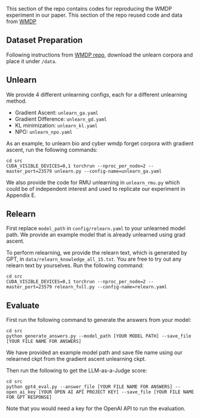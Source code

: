 This section of the repo contains codes for reproducing the WMDP experiment in our paper. This section of the repo reused code and data from [WMDP](https://github.com/centerforaisafety/wmdp)

## Dataset Preparation
Following instructions from [WMDP repo](https://github.com/centerforaisafety/wmdp), download the unlearn corpora and place it under `/data`.

## Unlearn

We provide 4 different unlearning configs, each for a different unlearning method. 

- Gradient Ascent: `unlearn_ga.yaml`
- Gradient Difference: `unlearn_gd.yaml`
- KL minimization: `unlearn_kl.yaml`
- NPO: `unlearn_npo.yaml`

As an example, to unlearn bio and cyber wmdp forget corpora with gradient ascent, run the following commands:
```
cd src
CUDA_VISIBLE_DEVICES=0,1 torchrun --nproc_per_node=2 --master_port=23579 unlearn.py --config-name=unlearn_ga.yaml
```

We also provide the code for RMU unlearning in `unlearn_rmu.py` which could be of independent interest and used to replicate our experiment in Appendix E.


## Relearn

First replace `model_path` in `config/relearn.yaml` to your unlearned model path. We provide an example model that is already unlearned using grad ascent. 

To perform relearning, we provide the relearn text, which is generated by GPT, in `data/relearn_knowledge_all_15.txt`. You are free to try out any relearn text by yourselves. Run the following command:
```
cd src
CUDA_VISIBLE_DEVICES=0,1 torchrun --nproc_per_node=2 --master_port=23579 relearn_full.py --config-name=relearn.yaml
```

## Evaluate

First run the following command to generate the answers from your model:
```
cd src
python generate_answers.py --model_path [YOUR MODEL PATH] --save_file [YOUR FILE NAME FOR ANSWERS]
```
We have provided an example model path and save file name using our relearned ckpt from the gradient ascent unlearning ckpt.

Then run the following to get the LLM-as-a-Judge score:
```
cd src
python gpt4_eval.py --answer_file [YOUR FILE NAME FOR ANSWERS] --open_ai_key [YOUR OPEN AI API PROJECT KEY] --save_file [YOUR FILE NAME FOR GPT RESPONSE]
```

Note that you would need a key for the OpenAI API to run the evaluation.
